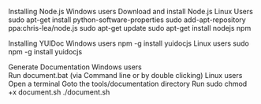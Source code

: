 Installing Node.js
	Windows users
		Download and install Node.js
	Linux Users
		sudo apt-get install python-software-properties
		sudo add-apt-repository ppa:chris-lea/node.js
		sudo apt-get update
		sudo apt-get install nodejs npm
	
Installing YUIDoc
	Windows users
		npm -g install yuidocjs
	Linux users
		sudo npm -g install yuidocjs
		
Generate Documentation
	Windows users	
		Run document.bat (via Command line or by double clicking)
	Linux users
		Open a terminal
		Goto the tools/documentation directory
		Run
			sudo chmod +x document.sh
			./document.sh